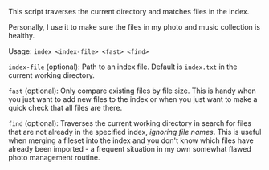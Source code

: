 This script traverses the current directory and matches files in the index.

Personally, I use it to make sure the files in my photo and music collection is healthy.

Usage:
`index <index-file> <fast> <find>`

`index-file` (optional): 
Path to an index file. Default is <code>index.txt</code> in the current working directory.

`fast` (optional): 
Only compare existing files by file size. This is handy when you just want to add 
new files to the index or when you just want to make a quick check that all
files are there.

`find` (optional): 
Traverses the current working directory in search for files that are not already in the
specified index, *ignoring file names*. This is useful when merging a fileset
into the index and you don't know which files have already been imported - a frequent 
situation in my own somewhat flawed photo management routine.

